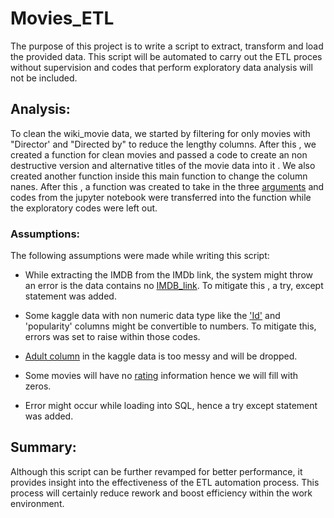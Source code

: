 # Movies_ETL

The purpose of this project is to write a script to extract, transform and load the provided data.  This script will be automated to carry out the ETL proces without supervision and codes that perform exploratory data analysis will not be included.

## Analysis:

To clean the wiki_movie data, we started by filtering for only movies with "Director' and "Directed by" to reduce the lengthy columns. After this , we created a function for clean movies and passed a code to create an non destructive version and alternative titles of the movie data into it . We also created another function inside this main function to change the column nanes. After this , a function was created to take in the three [arguments](https://github.com/femolyn1/Movies_ETL/blob/b4ded04985db628cb536b8aa923619aec7d91119/Challenge.py#L85) and codes from the jupyter notebook were transferred into the function while the exploratory codes were left out.

### Assumptions:

The following assumptions were made while writing this script:

 * While extracting the IMDB from the IMDb link, the system might throw an error is the data contains no [IMDB_link](https://github.com/femolyn1/Movies_ETL/blob/3e51935981002dad536908f6aeec1c20dcf8bc7b/Challenge.py#L104). To mitigate this , a try, except statement was added. 
 
 * Some kaggle data with non numeric data type like the ['Id'](https://github.com/femolyn1/Movies_ETL/blob/2346079aea05dce8a316646373d0339fa4b99f07/Challenge.py#L229) and 'popularity' columns  might be convertible to numbers. To mitigate this, errors was set to raise within those codes. 
 
 * [Adult column](https://github.com/femolyn1/Movies_ETL/blob/9e42f51e56607cd7fa5057079c178308b3865e3d/Challenge.py#L222) in the kaggle data is too messy and will be dropped.
 
 * Some movies will have no [rating](https://github.com/femolyn1/Movies_ETL/blob/edd43113f23f35790b5356c03ed0a82d4b3ff08a/Challenge.py#L307) information hence we will fill with zeros.
 
 * Error might occur while loading into SQL, hence a try except statement was added.
 
 ## Summary: 
 
 Although this script can be further revamped for better performance, it provides insight into the effectiveness of the ETL automation process. This process will certainly reduce rework and boost efficiency within the work environment.





